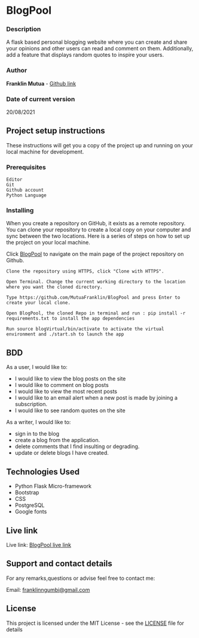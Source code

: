 # BlogPool

### Description

A flask based personal blogging website where you can create and share your opinions and other users can read and comment on them. Additionally, add a feature that displays random quotes to inspire your users.

### Author

**Franklin Mutua** - [Github link](https://github.com/MutuaFranklin/)

### Date of current version

20/08/2021

## Project setup instructions

These instructions will get you a copy of the project up and running on your local machine for development.

### Prerequisites

```
Editor
Git
Github account
Python Language
```

### Installing

When you create a repository on GitHub, it exists as a remote repository. You can clone your repository to create a local copy on your computer and sync between the two locations. Here is a series of steps on how to set up the project on your local machine.

Click [BlogPool](https://github.com/MutuaFranklin/BlogPool) to navigate on the main page of the project repository on Github.

```
Clone the repository using HTTPS, click "Clone with HTTPS".
```

```
Open Terminal. Change the current working directory to the location where you want the cloned directory.
```

```
Type https://github.com/MutuaFranklin/BlogPool and press Enter to create your local clone.

```

```
Open BlogPool, the cloned Repo in terminal and run : pip install -r requirements.txt to install the app dependencies

```

```
Run source blogVirtual/bin/activate to activate the virtual environment and ./start.sh to launch the app

```

## BDD

As a user, I would like to:
- I would like to view the blog posts on the site
- I would like to comment on blog posts
- I would like to view the most recent posts
- I would like to an email alert when a new post is made by joining a subscription.
- I would like to see random quotes on the site

As a writer, I would like to:

- sign in to the blog
- create a blog from the application.
- delete comments that I find insulting or degrading.
- update or delete blogs I have created.

## Technologies Used

- Python Flask Micro-framework
- Bootstrap
- CSS
- PostgreSQL
- Google fonts

## Live link

Live link: [BlogPool live link](https://blogbyfrank.herokuapp.com/)

## Support and contact details

For any remarks,questions or advise feel free to contact me:

Email: [franklinngumbi@gmail.com ](franklinngumbi@gmail.com)

## License

This project is licensed under the MIT License - see the [LICENSE](LICENSE) file for details